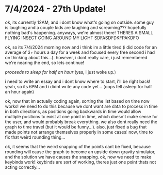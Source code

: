 # 7/4/2024 - 27th Update!

ok, its currently 12AM, and i dont know what's going on outside. some guy is laughing and a couple kids are laughing and screaming??? hopefully nothing bad's happening. anyways, we're almost there! THERES A SMALL FLYING INSECT GOING AROUND MY LIGHT SDFASDFDKFPAKDFO

ok, so its 7/4/2024 morning now and i think im a little tired (i did code for an average of 3+ hours a day for a week and focused every free second i had on thinking about this...). however, i dont really care, i just remembered we're nearing the end, so lets continue! 

*proceeds to sleep for half an hour* (yes, i just woke up.)

i need to write an essay and i dont know where to start, i'll be right back! yeah, so its 6PM and i didnt write any code yet... (oops fell asleep for half an hour again)

ok, now that im actually coding again, sorting the list based on time now works! we need to do this because we dont want are data to process in time in both directions, as positions going backwards in time would allow multiple positions to exist at one point in time, which doesn't make sense for the user, and would probably break everything. we also dont really need the graph to time travel (but it would be funny...). also, just fixed a bug that made points not arrange themselves properly in some cases! now, time to fix that weird rounding thing...

ok, it seems that the weird snapping of the points cant be fixed, because rounding will cause the graph to become an upside down gravity simulator, and the solution we have causes the snapping. ok, now we need to make keybinds work! keybinds are sort of working, theres just one point thats not acting correctly...